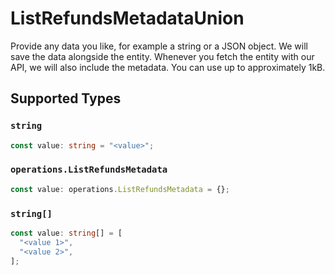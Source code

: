 # ListRefundsMetadataUnion

Provide any data you like, for example a string or a JSON object. We will save the data alongside the entity. Whenever you fetch the entity with our API, we will also include the metadata. You can use up to approximately 1kB.


## Supported Types

### `string`

```typescript
const value: string = "<value>";
```

### `operations.ListRefundsMetadata`

```typescript
const value: operations.ListRefundsMetadata = {};
```

### `string[]`

```typescript
const value: string[] = [
  "<value 1>",
  "<value 2>",
];
```

